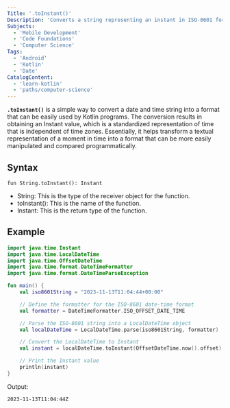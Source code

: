 ```yaml
---
Title: '.toInstant()'
Description: 'Converts a string representing an instant in ISO-8601 format, which includes both date and time components along with the time zone offset, into an Instant value.'
Subjects:
  - 'Mobile Development'
  - 'Code Foundations'
  - 'Computer Science'
Tags:
  - 'Android'
  - 'Kotlin'
  - 'Date'
CatalogContent:
  - 'learn-kotlin'
  - 'paths/computer-science'
---
```


**`.toInstant()`** is a simple way to convert a date and time string into a format that can be easily used by Kotlin programs. The conversion results in obtaining an Instant value, which is a standardized representation of time that is independent of time zones. Essentially, it helps transform a textual representation of a moment in time into a format that can be more easily manipulated and compared programmatically.

## Syntax

```pseudo
fun String.toInstant(): Instant
```
* String: This is the type of the receiver object for the function.
* toInstant(): This is the name of the function.
* Instant: This is the return type of the function.

## Example

```kotlin
import java.time.Instant
import java.time.LocalDateTime
import java.time.OffsetDateTime
import java.time.format.DateTimeFormatter
import java.time.format.DateTimeParseException

fun main() {
    val iso8601String = "2023-11-13T11:04:44+00:00"

    // Define the formatter for the ISO-8601 date-time format
    val formatter = DateTimeFormatter.ISO_OFFSET_DATE_TIME

    // Parse the ISO-8601 string into a LocalDateTime object
    val localDateTime = LocalDateTime.parse(iso8601String, formatter)

    // Convert the LocalDateTime to Instant
    val instant = localDateTime.toInstant(OffsetDateTime.now().offset)

    // Print the Instant value
    println(instant)
}
```

Output:

```shell
2023-11-13T11:04:44Z
```
